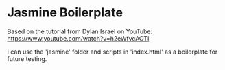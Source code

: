 # Jasmine Boilerplate
Based on the tutorial from Dylan Israel on YouTube: https://www.youtube.com/watch?v=h2eWfvcAOTI

I can use the 'jasmine' folder and scripts in 'index.html' as a boilerplate for future testing.